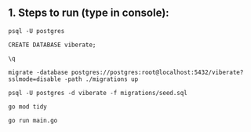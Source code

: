 
## 1. Steps to run (type in console):

```
psql -U postgres

CREATE DATABASE viberate;

\q

migrate -database postgres://postgres:root@localhost:5432/viberate?sslmode=disable -path ./migrations up

psql -U postgres -d viberate -f migrations/seed.sql

go mod tidy

go run main.go
```